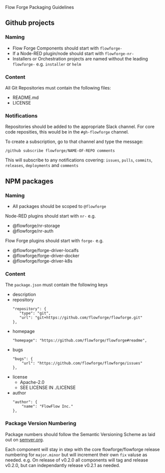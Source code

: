 Flow Forge Packaging Guidelines

## Github projects 

### Naming

- Flow Forge Components should start with `flowforge-`
- If a Node-RED plugin/node should start with `flowforge-nr-`
- Installers or Orchestration projects are named without the leading `flowforge-` e.g. `installer` or `helm`

### Content

All Git Repositories must contain the following files:

 - README.md
 - LICENSE

### Notifications

Repositories should be added to the appropriate Slack channel. For core code reposities,
this would be in the `#gh-flowforge` channel.

To create a subscription, go to that channel and type the message:

```
/github subscribe flowforge/NAME-OF-REPO comments
```

This will subscribe to any notifications covering: `issues`, `pulls`, `commits`, `releases`, `deployments` and `comments`

## NPM packages

### Naming

- All packages should be scoped to `@flowforge`

Node-RED plugins should start with `nr-` e.g. 
 - @flowforge/nr-storage
 - @flowforge/nr-auth

Flow Forge plugins should start with `forge-` e.g.

 - @flowforge/forge-driver-localfs
 - @flowforge/forge-driver-docker
 - @flowforge/forge-driver-k8s

### Content

The `package.json` must contain the following keys

 - description
 - repository
     ```
     "repository": {
        "type": "git",
        "url": "git+https://github.com/flowforge/flowforge.git"
    },
    ```
 - homepage
    ```
    "homepage": "https://github.com/flowforge/flowforge#readme",
    ```
 - bugs
    ```
    "bugs": {
        "url": "https://github.com/flowforge/flowforge/issues"
    },
    ```
 - license
   - Apache-2.0
   - SEE LICENSE IN ./LICENSE
 - author
    ```
    "author": {
        "name": "FlowFlow Inc."
    },
    ```
 
### Package Version Numbering

Package numbers should follow the Semantic Versioning Scheme as laid out on [semver.org](https://semver.org/).

Each component will stay in step with the core flowforge/flowforge release numbering for `major.minor` but will increment their own `fix` valuse as needed. e.g. On release of v0.2.0 all components will tag and release v0.2.0, but can independantly release v0.2.1 as needed.